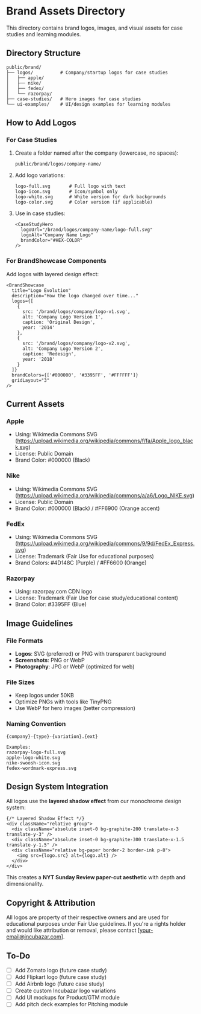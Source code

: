 # Brand Assets Directory

This directory contains brand logos, images, and visual assets for case studies and learning modules.

## Directory Structure

```
public/brand/
├── logos/          # Company/startup logos for case studies
│   ├── apple/
│   ├── nike/
│   ├── fedex/
│   └── razorpay/
├── case-studies/   # Hero images for case studies
└── ui-examples/    # UI/design examples for learning modules
```

## How to Add Logos

### For Case Studies

1. Create a folder named after the company (lowercase, no spaces):
   ```
   public/brand/logos/company-name/
   ```

2. Add logo variations:
   ```
   logo-full.svg       # Full logo with text
   logo-icon.svg       # Icon/symbol only
   logo-white.svg      # White version for dark backgrounds
   logo-color.svg      # Color version (if applicable)
   ```

3. Use in case studies:
   ```tsx
   <CaseStudyHero
     logoUrl="/brand/logos/company-name/logo-full.svg"
     logoAlt="Company Name Logo"
     brandColor="#HEX-COLOR"
   />
   ```

### For BrandShowcase Components

Add logos with layered design effect:

```tsx
<BrandShowcase
  title="Logo Evolution"
  description="How the logo changed over time..."
  logos={[
    {
      src: '/brand/logos/company/logo-v1.svg',
      alt: 'Company Logo Version 1',
      caption: 'Original Design',
      year: '2014'
    },
    {
      src: '/brand/logos/company/logo-v2.svg',
      alt: 'Company Logo Version 2',
      caption: 'Redesign',
      year: '2018'
    }
  ]}
  brandColors={['#000000', '#3395FF', '#FFFFFF']}
  gridLayout="3"
/>
```

## Current Assets

### Apple
- Using: Wikimedia Commons SVG (https://upload.wikimedia.org/wikipedia/commons/f/fa/Apple_logo_black.svg)
- License: Public Domain
- Brand Color: #000000 (Black)

### Nike
- Using: Wikimedia Commons SVG (https://upload.wikimedia.org/wikipedia/commons/a/a6/Logo_NIKE.svg)
- License: Public Domain
- Brand Color: #000000 (Black) / #FF6900 (Orange accent)

### FedEx
- Using: Wikimedia Commons SVG (https://upload.wikimedia.org/wikipedia/commons/9/9d/FedEx_Express.svg)
- License: Trademark (Fair Use for educational purposes)
- Brand Colors: #4D148C (Purple) / #FF6600 (Orange)

### Razorpay
- Using: razorpay.com CDN logo
- License: Trademark (Fair Use for case study/educational content)
- Brand Color: #3395FF (Blue)

## Image Guidelines

### File Formats
- **Logos**: SVG (preferred) or PNG with transparent background
- **Screenshots**: PNG or WebP
- **Photography**: JPG or WebP (optimized for web)

### File Sizes
- Keep logos under 50KB
- Optimize PNGs with tools like TinyPNG
- Use WebP for hero images (better compression)

### Naming Convention
```
{company}-{type}-{variation}.{ext}

Examples:
razorpay-logo-full.svg
apple-logo-white.svg
nike-swoosh-icon.svg
fedex-wordmark-express.svg
```

## Design System Integration

All logos use the **layered shadow effect** from our monochrome design system:

```tsx
{/* Layered Shadow Effect */}
<div className="relative group">
  <div className="absolute inset-0 bg-graphite-200 translate-x-3 translate-y-3" />
  <div className="absolute inset-0 bg-graphite-300 translate-x-1.5 translate-y-1.5" />
  <div className="relative bg-paper border-2 border-ink p-8">
    <img src={logo.src} alt={logo.alt} />
  </div>
</div>
```

This creates a **NYT Sunday Review paper-cut aesthetic** with depth and dimensionality.

## Copyright & Attribution

All logos are property of their respective owners and are used for educational purposes under Fair Use guidelines. If you're a rights holder and would like attribution or removal, please contact [your-email@incubazar.com].

## To-Do

- [ ] Add Zomato logo (future case study)
- [ ] Add Flipkart logo (future case study)
- [ ] Add Airbnb logo (future case study)
- [ ] Create custom Incubazar logo variations
- [ ] Add UI mockups for Product/GTM module
- [ ] Add pitch deck examples for Pitching module
